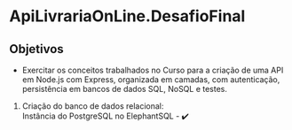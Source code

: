 # ApiLivrariaOnLine.DesafioFinal

## <strong>Objetivos</strong>

* Exercitar os conceitos trabalhados no Curso para a criação de uma API em Node.js com 
Express, organizada em camadas, com autenticação, persistência em bancos de dados 
SQL, NoSQL e testes.

1. Criação do banco de dados relacional: <br/>
    Instância do PostgreSQL no ElephantSQL - :heavy_check_mark:
